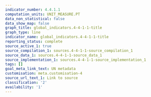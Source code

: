 ```yaml
---
indicator_number: 4.4.1.1
computation_units: UNIT_MEASURE.PT
data_non_statistical: false
data_show_map: false
graph_title: global_indicators.4-4-1-1-title
graph_type: line
indicator_name: global_indicators.4-4-1-1-title
reporting_status: complete
source_active_1: true
source_compilation_1: sources.4-4-1-1-source_compilation_1
source_data_1: sources.4-4-1-1-source_data_1
source_implementation_1: sources.4-4-1-1-source_implementation_1
tags: []
goal_meta_link_text: UN metadata
customisation: meta.customisation-4
source_url_text_1: Link to source
classification: '2'
availability: '1'
---
```

